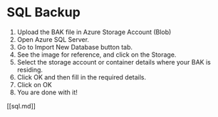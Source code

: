 # SQL Backup

1. Upload the BAK file in Azure Storage Account (Blob)
2. Open Azure SQL Server.
3. Go to Import New Database button tab.
4. See the image for reference, and click on the Storage.
5. Select the storage account or container details where your BAK is residing.
6. Click OK and then fill in the required details.
7. Click on OK
8. You are done with it!


[[sql.md]]
